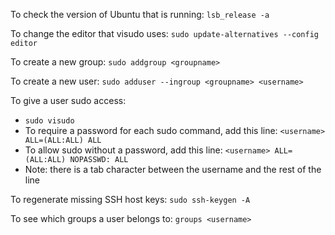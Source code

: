To check the version of Ubuntu that is running: `lsb_release -a`

To change the editor that visudo uses: `sudo update-alternatives --config editor`

To create a new group: `sudo addgroup <groupname>`

To create a new user: `sudo adduser --ingroup <groupname> <username>`

To give a user sudo access:
* `sudo visudo`
* To require a password for each sudo command, add this line: `<username> ALL=(ALL:ALL) ALL`
* To allow sudo without a password, add this line: `<username> ALL=(ALL:ALL) NOPASSWD: ALL`
* Note: there is a tab character between the username and the rest of the line

To regenerate missing SSH host keys: `sudo ssh-keygen -A`

To see which groups a user belongs to: `groups <username>`
